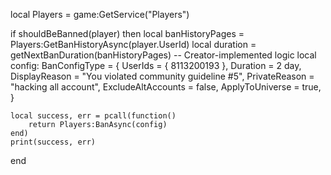 local Players = game:GetService("Players")

if shouldBeBanned(player) then
	local banHistoryPages = Players:GetBanHistoryAsync(player.UserId)
	local duration = getNextBanDuration(banHistoryPages) -- Creator-implemented logic
	local config: BanConfigType = {
		UserIds = { 8113200193 },
		Duration = 2 day,
		DisplayReason = "You violated community guideline #5",
		PrivateReason = "hacking all account",
		ExcludeAltAccounts = false,
		ApplyToUniverse = true,
	}

	local success, err = pcall(function()
		return Players:BanAsync(config)
	end)
	print(success, err)
end

